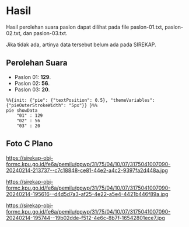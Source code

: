 # Hasil

Hasil perolehan suara paslon dapat dilihat pada file paslon-01.txt, paslon-02.txt, dan paslon-03.txt.

Jika tidak ada, artinya data tersebut belum ada pada SIREKAP.

## Perolehan Suara

 * Paslon 01: **129**.
 * Paslon 02: **56**.
 * Paslon 03: **20**.

```mermaid
%%{init: {"pie": {"textPosition": 0.5}, "themeVariables": {"pieOuterStrokeWidth": "5px"}} }%%
pie showData
    "01" : 129
    "02" : 56
    "03" : 20
```
## Foto C Plano

https://sirekap-obj-formc.kpu.go.id/fe6a/pemilu/ppwp/31/75/04/10/07/3175041007090-20240214-213737--c7c18848-ce81-44e2-a4c2-9397fa2d448a.jpg

https://sirekap-obj-formc.kpu.go.id/fe6a/pemilu/ppwp/31/75/04/10/07/3175041007090-20240214-195616--d4d5d7a3-af25-4e22-a5e4-4421b446f89a.jpg

https://sirekap-obj-formc.kpu.go.id/fe6a/pemilu/ppwp/31/75/04/10/07/3175041007090-20240214-195744--19b02dde-f512-4e6c-8b7f-16542801ece7.jpg
